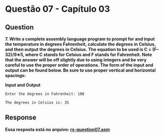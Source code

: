 # Questão 07 - Capítulo 03

## Question

**<p>7. Write a complete assembly language program to prompt for and input the temperature in degrees Fahrenheit, calculate the degrees in Celsius, and then output the degrees in Celsius. The equation to be used is C = (F–32)/9∗5, where C stands for Celsius and F stands for Fahrenheit. Note that the answer will be off slightly due to using integers and be very careful to use the proper order of operations. The form of the input and output can be found below. Be sure to use proper vertical and horizontal spacings:</p>**

**Input and Output**
```
Enter the degrees in Fahrenheit: 100

The degrees in Celsius is: 35
```

## Response

**Essa resposta está no arquivo: <a href="./rs-question07.asm">rs-question07.asm</a></p>**
